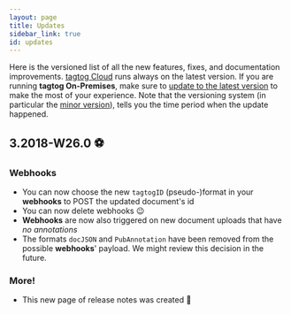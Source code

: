 ```yaml
---
layout: page
title: Updates
sidebar_link: true
id: updates
---
```


Here is the versioned list of all the new features, fixes, and documentation improvements. [tagtog Cloud](https://www.tagtog.net) runs always on the latest version. If you are running **tagtog On-Premises**, make sure to [update to the latest version](on_premises_README.html) to make the most of your experience. Note that the versioning system (in particular the [minor version](https://semver.org)), tells you the time period when the update happened.

## 3.2018-W26.0 ⚽️

### Webhooks

<ul class="updates">
  <li class="new">You can now choose the new <code>tagtogID</code> (pseudo-)format in your <b>webhooks</b> to POST the updated document's id</li>
  <li class="new">You can now delete webhooks 😉</li>
  <li class="fix"><b>Webhooks</b> are now also triggered on new document uploads that have <i>no annotations</i></li>
  <li class="del">The formats <code>docJSON</code> and <code>PubAnnotation</code> have been removed from the possible <b>webhooks</b>' payload. We might review this decision in the future.</li>
</ul>

### More!

<ul class="updates">
  <li class="doc">This new page of release notes was created 🤩</li>  
</ul>
